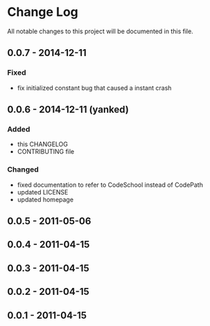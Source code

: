 # Change Log
All notable changes to this project will be documented in this file.

## 0.0.7 - 2014-12-11
### Fixed
- fix initialized constant bug that caused a instant crash

## 0.0.6 - 2014-12-11 (yanked)
### Added
- this CHANGELOG
- CONTRIBUTING file

### Changed
- fixed documentation to refer to CodeSchool instead of CodePath
- updated LICENSE
- updated homepage

## 0.0.5 - 2011-05-06

## 0.0.4 - 2011-04-15

## 0.0.3 - 2011-04-15

## 0.0.2 - 2011-04-15

## 0.0.1 - 2011-04-15
